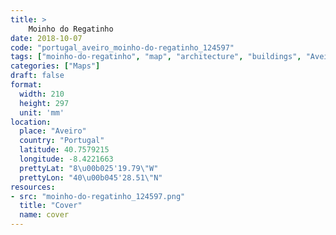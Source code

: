 ```yaml
---
title: > 
    Moinho do Regatinho
date: 2018-10-07
code: "portugal_aveiro_moinho-do-regatinho_124597"
tags: ["moinho-do-regatinho", "map", "architecture", "buildings", "Aveiro", "Portugal"]
categories: ["Maps"]
draft: false
format:
  width: 210
  height: 297
  unit: 'mm'
location:
  place: "Aveiro"
  country: "Portugal"
  latitude: 40.7579215
  longitude: -8.4221663
  prettyLat: "8\u00b025'19.79\"W"
  prettyLon: "40\u00b045'28.51\"N"
resources:
- src: "moinho-do-regatinho_124597.png"
  title: "Cover"
  name: cover
---
```

